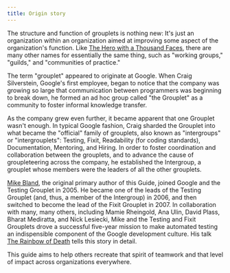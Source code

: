 ```yaml
---
title: Origin story
---
```

The structure and function of grouplets is nothing new: It's just an
organization within an organization aimed at improving some aspect of the
organization's function. Like [The Hero with a Thousand Faces][Campbell], there
are many other names for essentially the same thing, such as "working groups,"
"guilds," and "communities of practice."

[Campbell]: https://en.wikipedia.org/wiki/The_Hero_with_a_Thousand_Faces

The term "grouplet" appeared to originate at Google. When Craig Silverstein,
Google's first employee, began to notice that the company was growing so large
that communication between programmers was beginning to break down, he formed an
ad hoc group called "the Grouplet" as a community to foster informal knowledge
transfer.

As the company grew even further, it became apparent that one Grouplet
wasn't enough. In typical Google fashion, Craig sharded the Grouplet into what
became the "official" family of grouplets, also known as "intergroups" or
"intergrouplets": Testing, Fixit, Readability (for coding standards),
Documentation, Mentoring, and Hiring. In order to foster coordination and
collaboration between the grouplets, and to advance the cause of groupleteering
across the company, he established the Intergroup, a grouplet whose members were
the leaders of all the other grouplets.

[Mike Bland][], the original primary author of this Guide, joined Google and the
Testing Grouplet in 2005. He became one of the leads of the Testing Grouplet
(and, thus, a member of the Intergroup) in 2006, and then switched to become the
lead of the Fixit Grouplet in 2007. In collaboration with many, many others,
including Mamie Rheingold, Ana Ulin, David Plass, Bharat Mediratta, and Nick
Lesiecki, Mike and the Testing and Fixit Grouplets drove a successful five-year
mission to make automated testing an indispensible component of the Google
development culture. His talk [The Rainbow of Death][] tells this story in
detail.

[Mike Bland]:           https://mike-bland.com/
[The Rainbow of Death]: https://mike-bland.com/the-rainbow-of-death

This guide aims to help others recreate that spirit of teamwork and that level
of impact across organizations everywhere.
